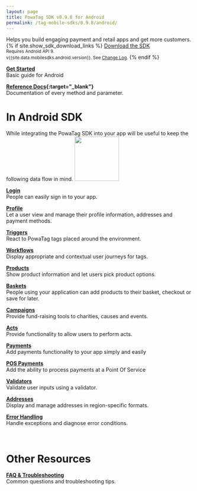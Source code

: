 ```yaml
---
layout: page
title: PowaTag SDK v0.9.8 for Android
permalink: /tag-mobile-sdks/0.9.8/android/
---
```


Helps you build engaging payment and retail apps and get more customers.
{% if site.show_sdk_download_links %}
<a class="download-link android" href="{{site.data.mobilesdks.android.url}}">Download the SDK</a><br />
<small>Requires Android API 9.</small><br />
<small>v{{site.data.mobilesdks.android.version}}. See [Change Log]({{site.baseurl}}/tag-mobile-sdks/0.9.8/android/changelog/).</small>
{% endif %}

**[Get Started]({{site.baseurl}}/tag-mobile-sdks/0.9.8/android/start/)**<br />
Basic guide for Android

**[Reference Docs]({{site.baseurl}}/tag-mobile-sdks/0.9.8/refdocs/android/sdk){:target="_blank"}**<br />
Documentation of every method and parameter.
<br />


# In Android SDK

While integrating the PowaTag SDK into your app will be useful to keep the following data flow in mind.
<img src="{{ '/images/powatag_mobile_sdks_generic_workflow.png' | prepend: site.baseurl }}" height="120" />


**[Login]({{site.baseurl}}/tag-mobile-sdks/0.9.8/android/login/)**<br />
People can easily sign in to your app.

**[Profile]({{site.baseurl}}/tag-mobile-sdks/0.9.8/android/profile/)**<br />
Let a user view and manage their profile information, addresses and payment methods.

**[Triggers]({{site.baseurl}}/tag-mobile-sdks/0.9.8/android/triggers/)**<br />
React to PowaTag tags placed around the environment.

**[Workflows]({{site.baseurl}}/tag-mobile-sdks/0.9.8/android/workflows/)**<br />
Display appropriate and contextual user journeys for tags.

**[Products]({{site.baseurl}}/tag-mobile-sdks/0.9.8/android/products/)**<br />
Show product information and let users pick product options.

**[Baskets]({{site.baseurl}}/tag-mobile-sdks/0.9.8/android/baskets/)**<br />
People using your application can add products to their basket, checkout or save for later.

**[Campaigns]({{site.baseurl}}/tag-mobile-sdks/0.9.8/android/campaigns/)**<br />
Provide fund-raising tools to charities, causes and events.

**[Acts]({{site.baseurl}}/tag-mobile-sdks/0.9.8/android/acts/)**<br />
Provide functionality to allow users to perform acts.

**[Payments]({{site.baseurl}}/tag-mobile-sdks/0.9.8/android/payments/)**<br />
Add payments functionality to your app simply and easily

**[POS Payments]({{site.baseurl}}/tag-mobile-sdks/0.9.8/android/pospayments/)**<br />
Add the ability to process payments at a Point Of Service

**[Validators]({{site.baseurl}}/tag-mobile-sdks/0.9.8/android/validators/)**<br />
Validate user inputs using a validator.

**[Addresses]({{site.baseurl}}/tag-mobile-sdks/0.9.8/android/addresses/)**<br />
Display and manage addresses in region-specific formats.

**[Error Handling]({{site.baseurl}}/tag-mobile-sdks/0.9.8/android/errors/)**<br />
Handle exceptions and diagnose error conditions.


<br />

# Other Resources

**[FAQ & Troubleshooting]({{site.baseurl}}/tag-mobile-sdks/0.9.8/android/faq/)**<br />
Common questions and troubleshooting tips.


